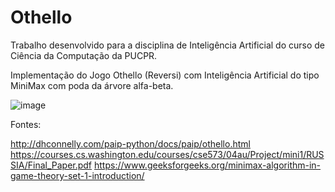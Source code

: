# Othello

Trabalho desenvolvido para a disciplina de Inteligência Artificial do curso de Ciência da Computação da PUCPR.


Implementação do Jogo Othello (Reversi) com Inteligência Artificial do tipo MiniMax com poda da árvore alfa-beta.

![image](https://user-images.githubusercontent.com/55983395/167923312-3b82d79e-924d-4664-bb68-b9d954af5ca8.png)



Fontes:


http://dhconnelly.com/paip-python/docs/paip/othello.html
https://courses.cs.washington.edu/courses/cse573/04au/Project/mini1/RUSSIA/Final_Paper.pdf
https://www.geeksforgeeks.org/minimax-algorithm-in-game-theory-set-1-introduction/
